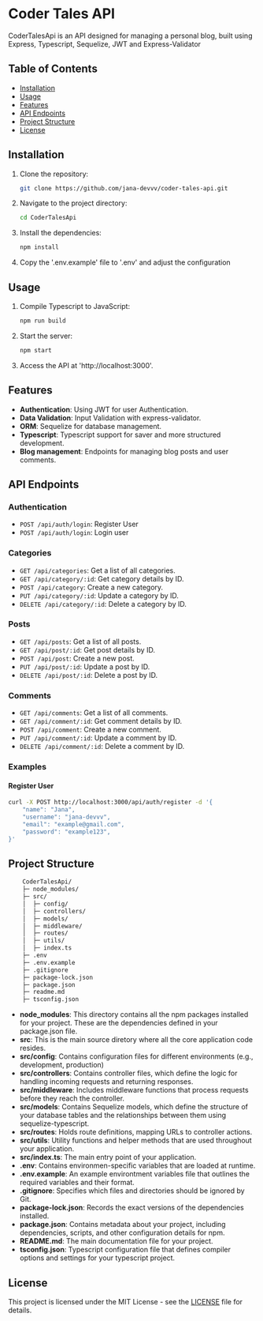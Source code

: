 # Coder Tales API

CoderTalesApi is an API designed for managing a personal blog, built using Express, Typescript, Sequelize, JWT and Express-Validator

## Table of Contents
- [Installation](#installation)
- [Usage](#usage)
- [Features](#features)
- [API Endpoints](#api-endpoints)
- [Project Structure](#project-structure)
- [License](#license)

## Installation

1. Clone the repository:
    ```bash
    git clone https://github.com/jana-devvv/coder-tales-api.git
    ```
2. Navigate to the project directory:
    ```bash
    cd CoderTalesApi
    ```
3. Install the dependencies:
    ```bash
    npm install
    ```
4. Copy the '.env.example' file to '.env' and adjust the configuration

## Usage
1. Compile Typescript to JavaScript:
    ```bash
    npm run build
    ```
2. Start the server:
    ```bash
    npm start
    ```
3. Access the API at 'http://localhost:3000'.

## Features
- **Authentication**: Using JWT for user Authentication.
- **Data Validation**: Input Validation with express-validator.
- **ORM**: Sequelize for database management.
- **Typescript**: Typescript support for saver and more structured development.
- **Blog management**: Endpoints for managing blog posts and user comments.

## API Endpoints

### Authentication
- `POST /api/auth/login`: Register User
- `POST /api/auth/login`: Login user

### Categories
- `GET /api/categories`: Get a list of all categories.
- `GET /api/category/:id`: Get category details by ID.
- `POST /api/category`: Create a new category.
- `PUT /api/category/:id`: Update a category by ID.
- `DELETE /api/category/:id`: Delete a category by ID.

### Posts
- `GET /api/posts`: Get a list of all posts.
- `GET /api/post/:id`: Get post details by ID.
- `POST /api/post`: Create a new post.
- `PUT /api/post/:id`: Update a post by ID.
- `DELETE /api/post/:id`: Delete a post by ID.

### Comments
- `GET /api/comments`: Get a list of all comments.
- `GET /api/comment/:id`: Get comment details by ID.
- `POST /api/comment`: Create a new comment.
- `PUT /api/comment/:id`: Update a comment by ID.
- `DELETE /api/comment/:id`: Delete a comment by ID.

### Examples 
#### Register User
```bash
curl -X POST http://localhost:3000/api/auth/register -d '{
    "name": "Jana",
    "username": "jana-devvv",
    "email": "example@gmail.com",
    "password": "example123",
}'
```

## Project Structure
```bash
    CoderTalesApi/
    ├─ node_modules/
    ├─ src/
    │  ├─ config/
    │  ├─ controllers/
    │  ├─ models/
    │  ├─ middleware/
    │  ├─ routes/
    │  ├─ utils/
    │  ├─ index.ts
    ├─ .env
    ├─ .env.example
    ├─ .gitignore
    ├─ package-lock.json
    ├─ package.json
    ├─ readme.md
    ├─ tsconfig.json

```

- **node_modules**: This directory contains all the npm packages installed for your project. These are the dependencies defined in your package.json file.
- **src**: This is the main source diretory where all the core application code resides.
- **src/config**: Contains configuration files for different environments (e.g., development, production)
- **src/controllers**: Contains controller files, which define the logic for handling incoming requests and returning responses.
- **src/middleware**: Includes middleware functions that process requests before they reach the controller.
- **src/models**: Contains Sequelize models, which define the structure of your database tables and the relationships between them using sequelize-typescript.
- **src/routes**: Holds route definitions, mapping URLs to controller actions.
- **src/utils**: Utility functions and helper methods that are used throughout your application.
- **src/index.ts**: The main entry point of your application.
- **.env**: Contains environmen-specific variables that are loaded at runtime.
- **.env.example**: An example environtment variables file that outlines the required variables and their format.
- **.gitignore**: Specifies which files and directories should be ignored by Git.
- **package-lock.json**: Records the exact versions of the dependencies installed.
- **package.json**: Contains metadata about your project, including dependencies, scripts, and other configuration details for npm.
- **README.md**: The main documentation file for your project.
- **tsconfig.json**: Typescript configuration file that defines compiler options and settings for your typescript project.

## License
This project is licensed under the MIT License - see the [LICENSE](LICENSE) file for details.